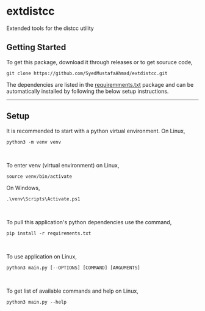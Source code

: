 # extdistcc
Extended tools for the distcc utility

## Getting Started
To get this package, download it through releases or to get souruce code,
```console
git clone https://github.com/SyedMustafaAhmad/extdistcc.git
```
The dependencies are listed in the [requiremments.txt](https://github.com/SyedMustafaAhmad/extdistcc/blob/main/requirements.txt) package and can be automatically installed by following the below setup instructions.

<hr/>

## Setup
It is recommended to start with a python virtual environment. On Linux,
```console
python3 -m venv venv
```
<br/>

To enter venv (virtual environment) on Linux,
```console
source venv/bin/activate
```
On Windows,
```console
.\venv\Scripts\Activate.ps1
```
<br/>

To pull this application's python dependencies use the command,
```console
pip install -r requirements.txt
```
<br/>

To use application on Linux,
```console
python3 main.py [--OPTIONS] [COMMAND] [ARGUMENTS]
```
<br/>

To get list of available commands and help on Linux,
```console
python3 main.py --help
```